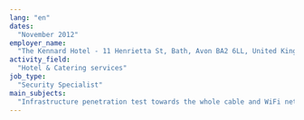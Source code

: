 ```yaml
---
lang: "en"
dates:
  "November 2012"
employer_name:
  "The Kennard Hotel - 11 Henrietta St, Bath, Avon BA2 6LL, United Kingdom"
activity_field:
  "Hotel & Catering services"
job_type:
  "Security Specialist"
main_subjects:
  "Infrastructure penetration test towards the whole cable and WiFi networks."
---
```

